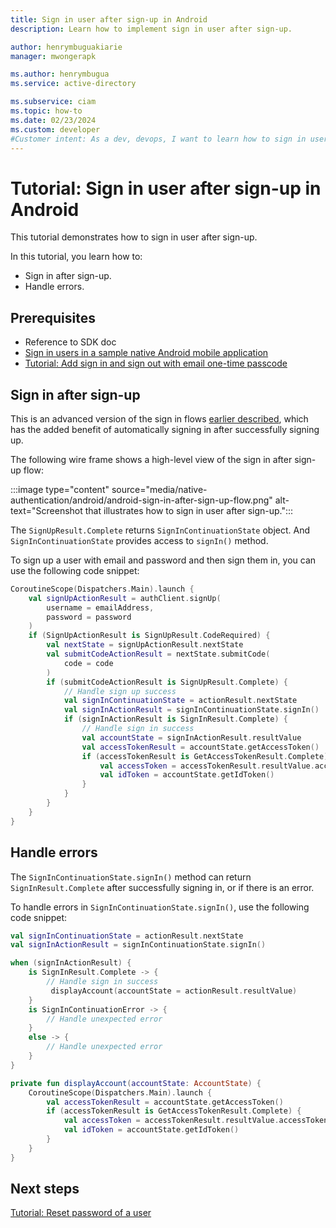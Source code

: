 ```yaml
---
title: Sign in user after sign-up in Android
description: Learn how to implement sign in user after sign-up.

author: henrymbuguakiarie
manager: mwongerapk

ms.author: henrymbugua
ms.service: active-directory

ms.subservice: ciam
ms.topic: how-to
ms.date: 02/23/2024
ms.custom: developer
#Customer intent: As a dev, devops, I want to learn how to sign in user after sign up.
---
```


# Tutorial: Sign in user after sign-up in Android 
 
This tutorial demonstrates how to sign in user after sign-up.  
 
In this tutorial, you learn how to:  
 
- Sign in after sign-up. 
- Handle errors. 
 
## Prerequisites  
 
- Reference to SDK doc  
- [Sign in users in a sample native Android mobile application](how-to-run-native-authentication-sample-android-app.md)  
- [Tutorial: Add sign in and sign out with email one-time passcode](tutorial-native-authentication-android-sign-in-sign-out.md)  
 
## Sign in after sign-up  
 
This is an advanced version of the sign in flows [earlier described](tutorial-native-authentication-android-sign-in-user-with-username-password.md), which has the added benefit of automatically signing in after successfully signing up.  

The following wire frame shows a high-level view of the sign in after sign-up  flow: 

:::image type="content" source="media/native-authentication/android/android-sign-in-after-sign-up-flow.png" alt-text="Screenshot that illustrates how to sign in user after sign-up."::: 
 
The `SignUpResult.Complete` returns `SignInContinuationState` object. And `SignInContinuationState` provides access to `signIn()` method.  
 
To sign up a user with email and password and then sign them in, you can use the following code snippet:  
 
```kotlin 
CoroutineScope(Dispatchers.Main).launch { 
    val signUpActionResult = authClient.signUp( 
        username = emailAddress, 
        password = password 
    ) 
    if (SignUpActionResult is SignUpResult.CodeRequired) { 
        val nextState = signUpActionResult.nextState 
        val submitCodeActionResult = nextState.submitCode( 
            code = code 
        ) 
        if (submitCodeActionResult is SignUpResult.Complete) { 
            // Handle sign up success 
            val signInContinuationState = actionResult.nextState 
            val signInActionResult = signInContinuationState.signIn() 
            if (signInActionResult is SignInResult.Complete) { 
                // Handle sign in success
                val accountState = signInActionResult.resultValue
                val accessTokenResult = accountState.getAccessToken()
                if (accessTokenResult is GetAccessTokenResult.Complete) {
                    val accessToken = accessTokenResult.resultValue.accessToken
                    val idToken = accountState.getIdToken()
                }
            } 
        } 
    } 
}
``` 
 
## Handle errors 

The `SignInContinuationState.signIn()` method can return `SignInResult.Complete` after successfully signing in, or if there is an error. 
 
To handle errors in `SignInContinuationState.signIn()`, use the following code snippet:  
 
```kotlin 
val signInContinuationState = actionResult.nextState 
val signInActionResult = signInContinuationState.signIn() 

when (signInActionResult) {
    is SignInResult.Complete -> {
        // Handle sign in success
         displayAccount(accountState = actionResult.resultValue)
    }
    is SignInContinuationError -> {
        // Handle unexpected error
    }
    else -> {
        // Handle unexpected error
    }
}

private fun displayAccount(accountState: AccountState) {
    CoroutineScope(Dispatchers.Main).launch {
        val accessTokenResult = accountState.getAccessToken()
        if (accessTokenResult is GetAccessTokenResult.Complete) {
            val accessToken = accessTokenResult.resultValue.accessToken
            val idToken = accountState.getIdToken()
        }
    }
}
``` 
 
## Next steps  
[Tutorial: Reset password of a user](tutorial-native-authentication-android-self-service-password-reset.md)  
